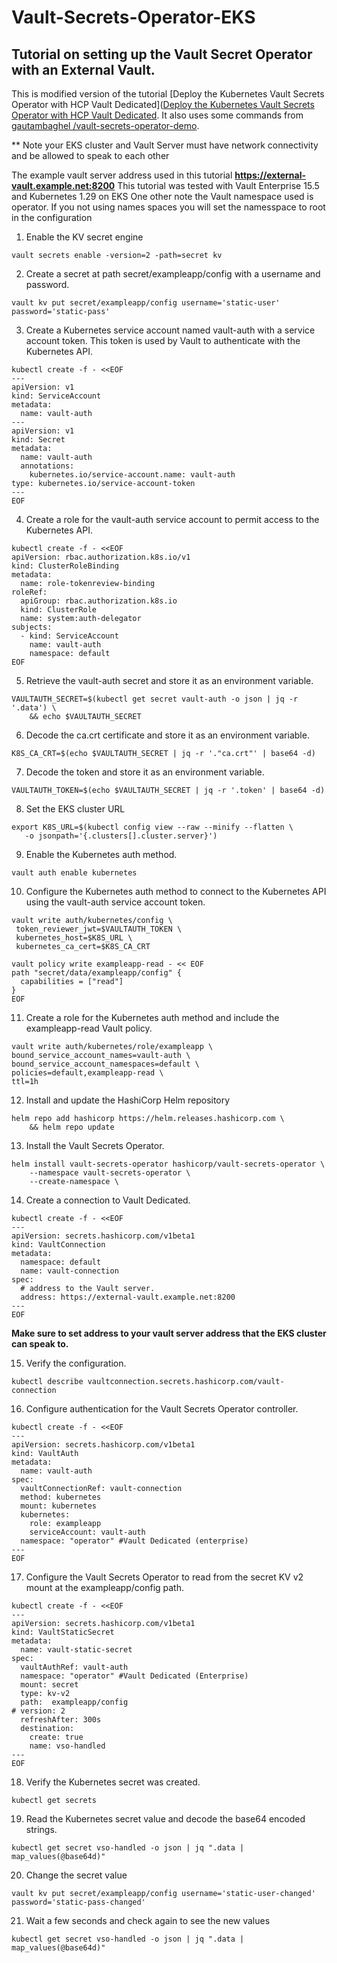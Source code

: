 # Vault-Secrets-Operator-EKS

## Tutorial on setting up the Vault Secret Operator with an External Vault.

This is modified version of the tutorial [Deploy the Kubernetes Vault Secrets Operator with HCP Vault Dedicated]([Deploy the Kubernetes Vault Secrets Operator with HCP Vault Dedicated](https://developer.hashicorp.com/vault/tutorials/cloud-ops/kubernetes-vso-hcp-vault). It also uses some commands from [gautambaghel
/vault-secrets-operator-demo](https://github.com/gautambaghel/vault-secrets-operator-demo/tree/main).

** Note your EKS cluster and Vault Server must have network connectivity and be allowed to speak to each other

The example vault server address used in this tutorial **https://external-vault.example.net:8200**
This tutorial was tested with Vault Enterprise 15.5 and Kubernetes 1.29 on EKS
One other note the Vault namespace used is operator. If you not using names spaces you will set the namesspace to root in the configuration

1. Enable the KV secret engine

```shell
vault secrets enable -version=2 -path=secret kv
```
2. Create a secret at path secret/exampleapp/config with a username and password.

```shell
vault kv put secret/exampleapp/config username='static-user' password='static-pass'
```

3. Create a Kubernetes service account named vault-auth with a service account token. This token is used by Vault to authenticate with the Kubernetes API.

```shell
kubectl create -f - <<EOF
---
apiVersion: v1
kind: ServiceAccount
metadata:
  name: vault-auth
---
apiVersion: v1
kind: Secret
metadata:
  name: vault-auth
  annotations:
    kubernetes.io/service-account.name: vault-auth
type: kubernetes.io/service-account-token
---
EOF
```

4. Create a role for the vault-auth service account to permit access to the Kubernetes API.

```shell
kubectl create -f - <<EOF
apiVersion: rbac.authorization.k8s.io/v1
kind: ClusterRoleBinding
metadata:
  name: role-tokenreview-binding
roleRef:
  apiGroup: rbac.authorization.k8s.io
  kind: ClusterRole
  name: system:auth-delegator
subjects:
  - kind: ServiceAccount
    name: vault-auth
    namespace: default
EOF
```

5. Retrieve the vault-auth secret and store it as an environment variable.

```
VAULTAUTH_SECRET=$(kubectl get secret vault-auth -o json | jq -r '.data') \
    && echo $VAULTAUTH_SECRET
```
6. Decode the ca.crt certificate and store it as an environment variable.

```
K8S_CA_CRT=$(echo $VAULTAUTH_SECRET | jq -r '."ca.crt"' | base64 -d)
```

7. Decode the token and store it as an environment variable.

```
VAULTAUTH_TOKEN=$(echo $VAULTAUTH_SECRET | jq -r '.token' | base64 -d)
```

8. Set the EKS cluster URL
```shell
export K8S_URL=$(kubectl config view --raw --minify --flatten \
   -o jsonpath='{.clusters[].cluster.server}')
```

9. Enable the Kubernetes auth method.

```shell
vault auth enable kubernetes
```

10. Configure the Kubernetes auth method to connect to the Kubernetes API using the vault-auth service account token.

```
vault write auth/kubernetes/config \
 token_reviewer_jwt=$VAULTAUTH_TOKEN \
 kubernetes_host=$K8S_URL \
 kubernetes_ca_cert=$K8S_CA_CRT
```

```shell
vault policy write exampleapp-read - << EOF
path "secret/data/exampleapp/config" {
  capabilities = ["read"]
}
EOF
```

11. Create a role for the Kubernetes auth method and include the exampleapp-read Vault policy.

```shell
vault write auth/kubernetes/role/exampleapp \
bound_service_account_names=vault-auth \
bound_service_account_namespaces=default \
policies=default,exampleapp-read \
ttl=1h
```
12. Install and update the HashiCorp Helm repository

```
helm repo add hashicorp https://helm.releases.hashicorp.com \
    && helm repo update
```

13. Install the Vault Secrets Operator.

```
helm install vault-secrets-operator hashicorp/vault-secrets-operator \
    --namespace vault-secrets-operator \
    --create-namespace \
```

14. Create a connection to Vault Dedicated.

```
kubectl create -f - <<EOF
---
apiVersion: secrets.hashicorp.com/v1beta1
kind: VaultConnection
metadata:
  namespace: default
  name: vault-connection
spec:
  # address to the Vault server.
  address: https://external-vault.example.net:8200
---
EOF
```

**Make sure to set address to your vault server address that the EKS cluster can speak to.**

15. Verify the configuration.

```shell
kubectl describe vaultconnection.secrets.hashicorp.com/vault-connection
```

16. Configure authentication for the Vault Secrets Operator controller.

```shell
kubectl create -f - <<EOF
---
apiVersion: secrets.hashicorp.com/v1beta1
kind: VaultAuth
metadata:
  name: vault-auth
spec:
  vaultConnectionRef: vault-connection
  method: kubernetes
  mount: kubernetes
  kubernetes:
    role: exampleapp
    serviceAccount: vault-auth
  namespace: "operator" #Vault Dedicated (enterprise)
---
EOF
```

17. Configure the Vault Secrets Operator to read from the secret KV v2 mount at the exampleapp/config path.

```shell
kubectl create -f - <<EOF
---
apiVersion: secrets.hashicorp.com/v1beta1
kind: VaultStaticSecret
metadata:
  name: vault-static-secret
spec:
  vaultAuthRef: vault-auth
  namespace: "operator" #Vault Dedicated (Enterprise)
  mount: secret
  type: kv-v2
  path:  exampleapp/config
# version: 2
  refreshAfter: 300s
  destination:
    create: true
    name: vso-handled
---
EOF
```

18. Verify the Kubernetes secret was created.

```shell
kubectl get secrets
```

19. Read the Kubernetes secret value and decode the base64 encoded strings.

```
kubectl get secret vso-handled -o json | jq ".data | map_values(@base64d)"
```

20. Change the secret value

```shell
vault kv put secret/exampleapp/config username='static-user-changed' password='static-pass-changed'
```

21. Wait a few seconds and check again to see the new values

```
kubectl get secret vso-handled -o json | jq ".data | map_values(@base64d)"
```
